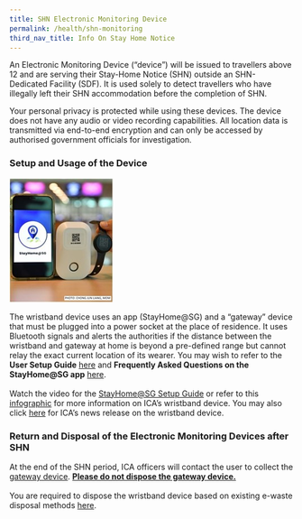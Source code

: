 ```yaml
---
title: SHN Electronic Monitoring Device
permalink: /health/shn-monitoring
third_nav_title: Info On Stay Home Notice
---
```


An Electronic Monitoring Device (“device”) will be issued to travellers above 12 and are serving their Stay-Home Notice (SHN) outside an SHN-Dedicated Facility (SDF). It is used solely to detect travellers who have illegally left their SHN accommodation before the completion of SHN.

Your personal privacy is protected while using these devices. The device does not have any audio or video recording capabilities. All location data is transmitted via end-to-end encryption and can only be accessed by authorised government officials for investigation.

### Setup and Usage of the Device

<img src="/images/ica-wristband.jpg" style="width:auto; height:auto;">

The wristband device uses an app (StayHome@SG) and a “gateway” device that must be plugged into a power socket at the place of residence. It uses Bluetooth signals and alerts the authorities if the distance between the wristband and gateway at home is beyond a pre-defined range but cannot relay the exact current location of its wearer. You may wish to refer to the <b>User Setup Guide</b> <a href="https://www.ica.gov.sg/docs/default-source/ica/covid-19/stayhomesg-user-setup-guide.pdf">here</a> and <b>Frequently Asked Questions on the StayHome@SG app</b> <a href="https://www.ica.gov.sg/docs/default-source/ica/covid-19/stay@homesg-faqs.pdf">here</a>. <br/><br/>
Watch the video for the <a href="https://www.youtube.com/watch?v=zKhawlenncA">StayHome@SG Setup Guide</a> or refer to this <a href="/images/stayhomesg-infographics-1.png">infographic</a> for more information on ICA’s wristband device. You may also click [here](https://www.ica.gov.sg/news-and-publications/media-releases/media-release/all-incoming-travellers-including-returning-residents-long-term-pass-holders-work-pass-holders-and-their-dependants-serving-their-stay-home-notice-outside-of-dedicated-facilities-to-don-electronic-monitoring-device)  for ICA’s news release on the wristband device.

<!--<table>
  <thead>
    <tr>
      <th style="font-size:20px; margin-top:0px; margin-bottom:0px; border-left:2px solid #E0E0E0; border-top:2px solid #E0E0E0; border-right:2px solid #E0E0E0;">ICA-issued device</th>
      <th style="font-size:20px; margin-top:0px; margin-bottom:0px; border-top:2px solid #E0E0E0; border-right:2px solid #E0E0E0;">MOM-issued device</th>
    </tr>
  </thead>
  <tbody>
    <tr>
      <td  style="font-size:20px; margin-top:0px; margin-bottom:0px; border-left:2px solid #E0E0E0; border-right:2px solid #E0E0E0;"><img src="/images/ica-wristband.jpg" style="width:auto; height:auto;"></td>
      <td style="font-size:20px; margin-top:0px; margin-bottom:0px; border-right:2px solid #E0E0E0;"><img src="/images/mom-wristband.jpg" style="width:auto; height:auto;"></td>
    </tr>
        <tr>
      <td style="font-size:20px; margin-top:0px; margin-bottom:0px; border-left:2px solid #E0E0E0; border-right:2px solid #E0E0E0; border-bottom:2px solid #E0E0E0;">ICA’s wristband device, also used by MOE for foreign students, uses an app (StayHome@SG) and a “gateway” device that must be plugged into a power socket at the place of residence. It uses Bluetooth signals and alerts the authorities if the distance between the wristband and gateway at home is beyond a pre-defined range but cannot relay the exact current location of its wearer. You may wish to refer to the User Setup Guide <a href="https://www.ica.gov.sg/docs/default-source/ica/covid-19/stayhomesg-user-setup-guide.pdf">here</a> and Frequently Asked Questions on the StayHome@SG app <a href="https://www.ica.gov.sg/docs/default-source/ica/covid-19/stay@homesg-faqs.pdf">here</a>. <br/><br/>
Watch the video for the <a href="https://www.youtube.com/watch?v=zKhawlenncA">StayHome@SG Setup Guide</a> or refer to this <a href="/images/stayhomesg-infographics-1.png">infographic</a> for more information on ICA’s wristband device.
           </td>
      <td style="font-size:20px; margin-top:0px; margin-bottom:0px; border-bottom:2px solid #E0E0E0; border-right:2px solid #E0E0E0;">MOM’s smartwatch device uses GPS and 4G technology to track the wearer’s current location, as well as geo-fence him/ her at the SHN’s residences. It also has other features, including a sensor that will trigger alert should the wearer tampers or removes the smartwatch. Watch the video for the <a href="https://m.youtube.com/watch?v=E8MehKUmWlk">User Setup Guide</a> of the MOM’s smartwatch device. 
</td>
    </tr>
  </tbody>
  </table>
 
Click [here](https://www.ica.gov.sg/news-and-publications/media-releases/media-release/all-incoming-travellers-including-returning-residents-long-term-pass-holders-work-pass-holders-and-their-dependants-serving-their-stay-home-notice-outside-of-dedicated-facilities-to-don-electronic-monitoring-device) for more information on the ICA issued Device and [here](https://www.mom.gov.sg/newsroom/press-releases/2020/0803-all-incoming-travellers-shn-outside-of-dedicated-facilities-to-don-electronic-monitoring-device) for the MOM issued device.-->

### Return and Disposal of the Electronic Monitoring Devices after SHN

At the end of the SHN period, ICA officers will contact the user to collect the <u>gateway device</u>. <b><u>Please do not dispose the gateway device.</u></b><br/><br/> 
You are required to dispose the wristband device based on existing e-waste disposal methods <a href="https://www.nea.gov.sg/our-services/waste-management/3r-programmes-and-resources/e-waste-management/where-to-recycle-e-waste">here</a>.


<!--<table>
  <thead>
    <tr>
      <th style="font-size:20px; margin-top:0px; margin-bottom:0px; border-left:2px solid #E0E0E0; border-top:2px solid #E0E0E0; border-right:2px solid #E0E0E0;">ICA Wristband and Gateway Device</th>
      <th style="font-size:20px; margin-top:0px; margin-bottom:0px; border-top:2px solid #E0E0E0; border-right:2px solid #E0E0E0;">MOM Smartwatch</th>
    </tr>
  </thead>
  <tbody>
    <tr>
      <td  style="font-size:20px; margin-top:0px; margin-bottom:0px;  border-left:2px solid #E0E0E0; border-right:2px solid #E0E0E0; border-bottom:2px solid #E0E0E0;">ICA’s wristband device users are to remove and dispose them based on existing e-waste disposal methods <a href="https://www.nea.gov.sg/our-services/waste-management/3r-programmes-and-resources/e-waste-management/where-to-recycle-e-waste">here</a>. <br/><br/> ICA officers will contact the user to collect the gateway device issued by ICA. <u>Please do not dispose the gateway device</u>.</td>
      <td style="font-size:20px; margin-top:0px; margin-bottom:0px; border-bottom:2px solid #E0E0E0; border-right:2px solid #E0E0E0;">MOM’s smartwatch device users are to head down to NCS office located at 1 Yishun Industrial Street 1 #08-32 A’Posh Bizhub Singapore 768160 to deactivate and remove the watches.</td>
    </tr>
  </tbody>
  </table>-->